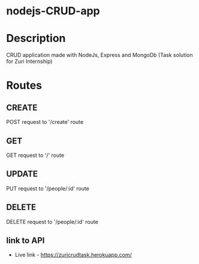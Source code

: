 # nodejs-CRUD-app

# Description
CRUD application made with NodeJs, Express and MongoDb (Task solution for Zuri Internship)

# Routes

## CREATE
POST request to '/create' route

## GET
GET request to '/' route

## UPDATE
PUT request to '/people/:id' route

## DELETE
DELETE request to '/people/:id' route

## link to API
* Live link - https://zuricrudtask.herokuapp.com/
